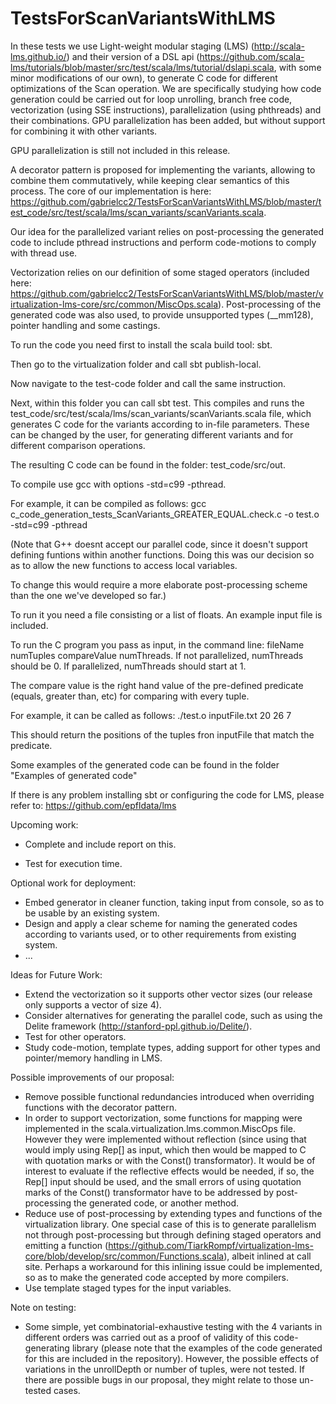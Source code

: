 # TestsForScanVariantsWithLMS

In these tests we use Light-weight modular staging (LMS) (http://scala-lms.github.io/) and their version of a DSL api (https://github.com/scala-lms/tutorials/blob/master/src/test/scala/lms/tutorial/dslapi.scala, with some minor modifications of our own), to generate C code for different optimizations of the Scan operation. We are specifically studying how code generation could be carried out for loop unrolling, branch free code, vectorization (using SSE instructions), parallelization (using phthreads) and their combinations. GPU parallelization has been added, but without support for combining it with other variants.

GPU parallelization is still not included in this release.

A decorator pattern is proposed for implementing the variants, allowing to combine them commutatively, while keeping clear semantics of this process. The core of our implementation is here: https://github.com/gabrielcc2/TestsForScanVariantsWithLMS/blob/master/test_code/src/test/scala/lms/scan_variants/scanVariants.scala. 

Our idea for the parallelized variant relies on post-processing the generated code to include pthread instructions and perform code-motions to comply with thread use. 

Vectorization relies on our definition of some staged operators (included here: https://github.com/gabrielcc2/TestsForScanVariantsWithLMS/blob/master/virtualization-lms-core/src/common/MiscOps.scala). Post-processing of the generated code was also used, to provide unsupported types (__mm128), pointer handling and some castings.

To run the code you need first to install the scala build tool: sbt.

Then go to the virtualization folder and call sbt publish-local. 

Now navigate to the test-code folder and call the same instruction. 

Next, within this folder you can call sbt test. This compiles and runs the test_code/src/test/scala/lms/scan_variants/scanVariants.scala file, which generates C code for the variants according to in-file parameters. These can be changed by the user, for generating different variants and for different comparison operations.

The resulting C code can be found in the folder: test_code/src/out.

To compile use gcc with options -std=c99 -pthread.

For example, it can be compiled as follows:
gcc c_code_generation_tests_ScanVariants_GREATER_EQUAL.check.c -o test.o -std=c99 -pthread

(Note that G++ doesnt accept our parallel code, since it doesn't support defining funtions within another functions. Doing this was our decision so as to allow the new functions to access local variables. 

To change this would require a more elaborate post-processing scheme than the one we've developed so far.)

To run it you need a file consisting or a list of floats. An example input file is included.

To run the C program you pass as input, in the command line: fileName numTuples compareValue numThreads. If not parallelized, numThreads should be 0. If parallelized, numThreads should start at 1.

The compare value is the right hand value of the pre-defined predicate (equals, greater than, etc) for comparing with every tuple.

For example, it can be called as follows:
./test.o inputFile.txt 20 26 7

This should return the positions of the tuples fron inputFile that match the predicate.

Some examples of the generated code can be found in the folder "Examples of generated code"

If there is any problem installing sbt or configuring the code for LMS, please refer to: https://github.com/epfldata/lms

Upcoming work:
- Complete and include report on this.

- Test for execution time.

Optional work for deployment:
- Embed generator in cleaner function, taking input from console, so as to be usable by an existing system.
- Design and apply a clear scheme for naming the generated codes according to variants used, or to other requirements from existing system.
- ...

Ideas for Future Work:
- Extend the vectorization so it supports other vector sizes (our release only supports a vector of size 4).
- Consider alternatives for generating the parallel code, such as using the Delite framework (http://stanford-ppl.github.io/Delite/).
- Test for other operators.
- Study code-motion, template types, adding support for other types and pointer/memory handling in LMS.

Possible improvements of our proposal:
- Remove possible functional redundancies introduced when overriding functions with the decorator pattern.
- In order to support vectorization, some functions for mapping were implemented in the scala.virtualization.lms.common.MiscOps file. However they were implemented without reflection (since using that would imply using Rep[] as input, which then would be mapped to C with quotation marks or with the Const() transformator). It would be of interest to evaluate if the reflective effects would be needed, if so, the Rep[] input should be used, and the small errors of using quotation marks of the Const() transformator have to be addressed by post-processing the generated code, or another method.
- Reduce use of post-processing by extending types and functions of the virtualization library. One special case of this is to generate parallelism not through post-processing but through defining staged operators and emitting a function (https://github.com/TiarkRompf/virtualization-lms-core/blob/develop/src/common/Functions.scala), albeit inlined at call site. Perhaps a workaround for this inlining issue could be implemented, so as to make the generated code accepted by more compilers.
- Use template staged types for the input variables.

Note on testing:
- Some simple, yet combinatorial-exhaustive testing with the 4 variants in different orders was carried out as a proof of validity of this code-generating library (please note that the examples of the code generated for this are included in the repository). However, the possible effects of variations in the unrollDepth or number of tuples, were not tested. If there are possible bugs in our proposal, they might relate to those un-tested cases.
